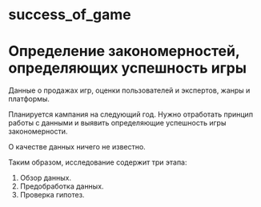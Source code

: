 # success_of_game
# Определение закономерностей, определяющих успешность игры

Данные о продажах игр, оценки пользователей и экспертов, жанры и платформы. 

Планируется кампания на следующий год. Нужно отработать принцип работы с данными и  выявить определяющие успешность игры закономерности. 

О качестве данных ничего не известно. 
 
Таким образом, исследование содержит три этапа:
 1. Обзор данных.
 2. Предобработка данных.
 3. Проверка гипотез.
